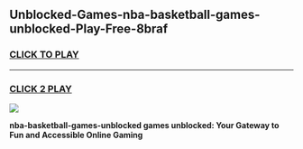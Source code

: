 
## Unblocked-Games-nba-basketball-games-unblocked-Play-Free-8braf
<h3>
<a href="https://premium76.site?title=nba-basketball-games-unblocked&ref=24M">CLICK TO PLAY</a></h3>
<hr>

<h3>
<a href="https://premium76.site?title=nba-basketball-games-unblocked&ref=24M">CLICK 2 PLAY</a>
  
</h3>

<a href="https://premium76.site?title=nba-basketball-games-unblocked&ref=24M"><img src="https://clearcache.store/games.png"></a>


**nba-basketball-games-unblocked games unblocked: Your Gateway to Fun and Accessible Online Gaming**
